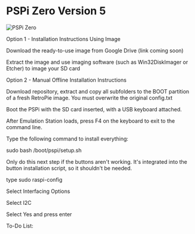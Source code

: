 # PSPi Zero Version 5
![PSPi Zero](https://othermod.com/wp-content/uploads/IMG_8727.jpg)
 
Option 1 - Installation Instructions Using Image

Download the ready-to-use image from Google Drive (link coming soon)

Extract the image and use imaging software (such as Win32DiskImager or Etcher) to image your SD card

Option 2 - Manual Offline Installation Instructions

Download repository, extract and copy all subfolders to the BOOT partition of a fresh RetroPie image. You must overwrite the original config.txt

Boot the PSPi with the SD card inserted, with a USB keyboard attached.

After Emulation Station loads, press F4 on the keyboard to exit to the command line.

Type the following command to install everything:

sudo bash /boot/pspi/setup.sh

Only do this next step if the buttons aren't working. It's integrated into the button installation script, so it shouldn't be needed.

type sudo raspi-config

Select Interfacing Options

Select I2C

Select Yes and press enter

To-Do List:

